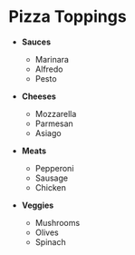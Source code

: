 
# Pizza Toppings
* **Sauces**
  * Marinara
  * Alfredo
  * Pesto

* **Cheeses**
  * Mozzarella
  * Parmesan 
  * Asiago

* **Meats**
  * Pepperoni
  * Sausage
  * Chicken

* **Veggies**
  * Mushrooms
  * Olives
  * Spinach
